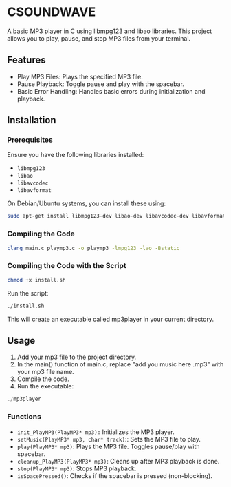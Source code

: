 # CSOUNDWAVE


A basic MP3 player in C using libmpg123 and libao libraries. This project allows you to play, pause, and stop MP3 files from your terminal.

## Features
 * Play MP3 Files: Plays the specified MP3 file.
 * Pause Playback: Toggle pause and play with the spacebar.
 * Basic Error Handling: Handles basic errors during initialization and playback.

 ## Installation

### Prerequisites

Ensure you have the following libraries installed:

* `libmpg123`
* `libao`
* `libavcodec`
* `libavformat`

On Debian/Ubuntu systems, you can install these using:

```bash
sudo apt-get install libmpg123-dev libao-dev libavcodec-dev libavformat-dev
```
### Compiling the Code
```bash
clang main.c playmp3.c -o playmp3 -lmpg123 -lao -Bstatic                     
```
### Compiling the Code with the Script
```bash
chmod +x install.sh
```
 Run the script:
```bash
./install.sh
```


This will create an executable called mp3player in your current directory.

## Usage

1. Add your mp3 file to the project directory.
2. In the main() function of main.c, replace "add you music here .mp3" with your mp3 file name.
3. Compile the code.
4. Run the executable:
```C
./mp3player
```
### Functions

* `init_PlayMP3(PlayMP3* mp3):` Initializes the MP3 player.
* `setMusic(PlayMP3* mp3, char* track)`:: Sets the MP3 file to play.
* `play(PlayMP3* mp3)`: Plays the MP3 file. Toggles pause/play with spacebar.
* `cleanup_PlayMP3(PlayMP3* mp3)`: Cleans up after MP3 playback is done.
* `stop(PlayMP3* mp3)`: Stops MP3 playback.
* `isSpacePressed()`: Checks if the spacebar is pressed (non-blocking).
  

